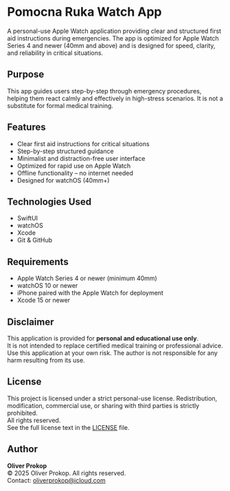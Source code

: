 # Pomocna Ruka Watch App

A personal-use Apple Watch application providing clear and structured first aid instructions during emergencies. The app is optimized for Apple Watch Series 4 and newer (40mm and above) and is designed for speed, clarity, and reliability in critical situations.

## Purpose

This app guides users step-by-step through emergency procedures, helping them react calmly and effectively in high-stress scenarios. It is not a substitute for formal medical training.

## Features

- Clear first aid instructions for critical situations  
- Step-by-step structured guidance  
- Minimalist and distraction-free user interface  
- Optimized for rapid use on Apple Watch  
- Offline functionality – no internet needed  
- Designed for watchOS (40mm+)

## Technologies Used

- SwiftUI  
- watchOS  
- Xcode  
- Git & GitHub

## Requirements

- Apple Watch Series 4 or newer (minimum 40mm)  
- watchOS 10 or newer  
- iPhone paired with the Apple Watch for deployment  
- Xcode 15 or newer

## Disclaimer

This application is provided for **personal and educational use only**.  
It is not intended to replace certified medical training or professional advice.  
Use this application at your own risk. The author is not responsible for any harm resulting from its use.

## License

This project is licensed under a strict personal-use license. Redistribution, modification, commercial use, or sharing with third parties is strictly prohibited.  
All rights reserved.  
See the full license text in the [LICENSE](./LICENSE) file.

## Author

**Oliver Prokop**  
© 2025 Oliver Prokop. All rights reserved.  
Contact: oliverprokop@icloud.com
